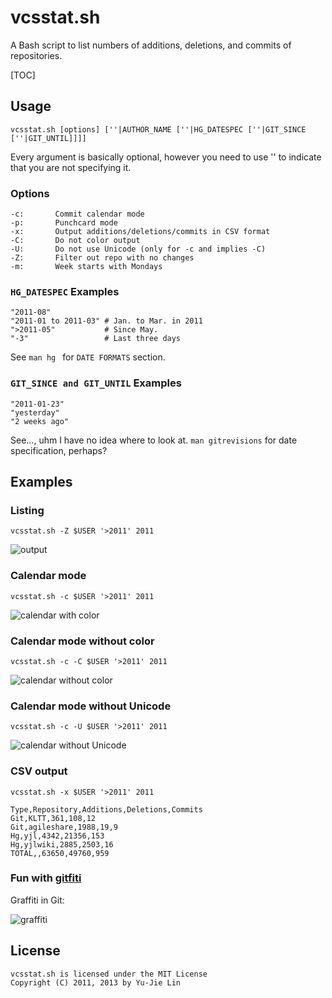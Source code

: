 vcsstat.sh
==========

A Bash script to list numbers of additions, deletions, and commits of repositories.

[TOC]

Usage
-----

    vcsstat.sh [options] [''|AUTHOR_NAME [''|HG_DATESPEC [''|GIT_SINCE [''|GIT_UNTIL]]]]

Every argument is basically optional, however you need to use '' to indicate
that you are not specifying it.

### Options

    -c:       Commit calendar mode
    -p:       Punchcard mode
    -x:       Output additions/deletions/commits in CSV format
    -C:       Do not color output
    -U:       Do not use Unicode (only for -c and implies -C)
    -Z:       Filter out repo with no changes
    -m:       Week starts with Mondays

### `HG_DATESPEC` Examples

    "2011-08"
    "2011-01 to 2011-03" # Jan. to Mar. in 2011
    ">2011-05"           # Since May.
    "-3"                 # Last three days

See `man hg ` for `DATE FORMATS` section.

### `GIT_SINCE and GIT_UNTIL` Examples

    "2011-01-23"
    "yesterday"
    "2 weeks ago"

See..., uhm I have no idea where to look at. `man gitrevisions` for date specification, perhaps?

Examples
--------

### Listing

    vcsstat.sh -Z $USER '>2011' 2011

![output](https://lh4.googleusercontent.com/-2xZlGFL7Rls/UQ6UJvC3gqI/AAAAAAAAEaY/RCDjyt5tySY/s800/vcsstat.sh.png)

### Calendar mode

    vcsstat.sh -c $USER '>2011' 2011

![calendar with color](https://lh6.googleusercontent.com/-pmy5cph0Zw8/UQ6UIjEduyI/AAAAAAAAEaQ/hKDTOZWAuj8/s800/vcsstat.sh%2520-%2520commit%2520calendar.png)

### Calendar mode without color

    vcsstat.sh -c -C $USER '>2011' 2011

![calendar without color](https://lh6.googleusercontent.com/-F5Mz3mkaJMk/UQ6UHb827EI/AAAAAAAAEaI/d10VfQSft-I/s800/vcsstat.sh%2520-%2520commit%2520calendar%2520-%2520no%2520color.png)

### Calendar mode without Unicode

    vcsstat.sh -c -U $USER '>2011' 2011

![calendar without Unicode](https://lh6.googleusercontent.com/-jlG8EZDWXok/UQ6UGUB2hnI/AAAAAAAAEaA/xAyiYmPZFQA/s800/vcsstat.sh%2520-%2520commit%2520calendar%2520-%2520no%2520Unicode.png)

### CSV output

    vcsstat.sh -x $USER '>2011' 2011

    Type,Repository,Additions,Deletions,Commits
    Git,KLTT,361,108,12
    Git,agileshare,1988,19,9
    Hg,yjl,4342,21356,153
    Hg,yjlwiki,2885,2503,16
    TOTAL,,63650,49760,959

### Fun with [gitfiti][]

Graffiti in Git:

![graffiti](https://lh5.googleusercontent.com/-LBxEscGbTKM/UZuNioCbXSI/AAAAAAAAE0I/6vumCkRuOv4/s800/gitfiti%2520and%2520vcsstat.sh%25202013-05-21--23%253A00%253A22.png)

[gitfiti]: https://github.com/gelstudios/gitfiti

License
-------

    vcsstat.sh is licensed under the MIT License
    Copyright (C) 2011, 2013 by Yu-Jie Lin
